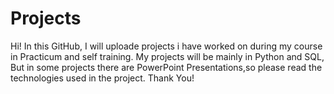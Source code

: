 # Projects
Hi! In this GitHub, I will uploade projects i have worked on during my course in Practicum and self training. My projects will be mainly in Python and SQL, But in some projects there are PowerPoint Presentations,so please read the technologies used in the project. Thank You!

